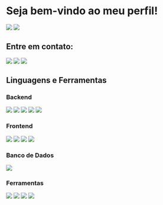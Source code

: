 <h1>Seja bem-vindo ao meu perfil!</h1>

<div>
  <img src="https://github-readme-stats.vercel.app/api?username=Posselinha&theme=blue-green">
  <img src="https://github-readme-stats.vercel.app/api/top-langs/?username=Posselinha&theme=blue-green">
</div>

<div>
  <h2>Entre em contato:</h2>
  <a href="https://www.linkedin.com/in/gabrielpossela/"><img src="https://img.shields.io/badge/LinkedIn-0077B5?style=for-the-badge&logo=linkedin&logoColor=white"></a>
  <a href="https://www.instagram.com/gab_possela/"><img src="https://img.shields.io/badge/Instagram-E4405F?style=for-the-badge&logo=instagram&logoColor=white"></a>
  <a href="https://steamcommunity.com/profiles/76561198352466336/"><img src="https://img.shields.io/badge/Steam-000000?style=for-the-badge&logo=steam&logoColor=white"></a>
</div>

<div>
  <h2>Linguagens e Ferramentas</h2>
  <div>
    <h3>Backend</h3>
    <img src="https://img.shields.io/badge/Python-3776AB?style=for-the-badge&logo=python&logoColor=white">
    <img src="https://img.shields.io/badge/PHP-777BB4?style=for-the-badge&logo=php&logoColor=white">
    <img src="https://img.shields.io/badge/C%23-239120?style=for-the-badge&logo=c-sharp&logoColor=white">
    <img src="https://img.shields.io/badge/C-00599C?style=for-the-badge&logo=c&logoColor=white">
    <img src="https://img.shields.io/badge/Rust-000000?style=for-the-badge&logo=rust&logoColor=white">
  </div>
  <div>
    <h3>Frontend</h3>
    <img src="https://img.shields.io/badge/HTML5-E34F26?style=for-the-badge&logo=html5&logoColor=white">
    <img src="https://img.shields.io/badge/CSS-239120?&style=for-the-badge&logo=css3&logoColor=white">
    <img src="https://img.shields.io/badge/JavaScript-F7DF1E?style=for-the-badge&logo=javascript&logoColor=black">
    <img src="https://img.shields.io/badge/Bootstrap-563D7C?style=for-the-badge&logo=bootstrap&logoColor=white">
  </div>
  <div>
    <h3>Banco de Dados</h3>
    <img src="https://img.shields.io/badge/MySQL-00000F?style=for-the-badge&logo=mysql&logoColor=white">
  </div>
  <div>
    <h3>Ferramentas</h3>
    <img src="https://img.shields.io/badge/PyCharm-000000.svg?&style=for-the-badge&logo=PyCharm&logoColor=white">
    <img src="https://img.shields.io/badge/Visual_Studio-5C2D91?style=for-the-badge&logo=visual%20studio&logoColor=white">
    <img src="https://img.shields.io/badge/Visual_Studio_Code-0078D4?style=for-the-badge&logo=visual%20studio%20code&logoColor=white">
    <img src="https://img.shields.io/badge/GIT-E44C30?style=for-the-badge&logo=git&logoColor=white">
  </div>
</div>
